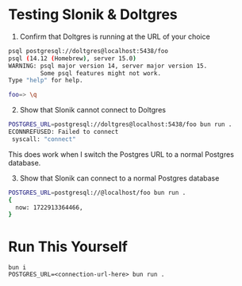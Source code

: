 # Testing Slonik & Doltgres

1. Confirm that Doltgres is running at the URL of your choice

```bash
psql postgresql://doltgres@localhost:5438/foo
psql (14.12 (Homebrew), server 15.0)
WARNING: psql major version 14, server major version 15.
         Some psql features might not work.
Type "help" for help.

foo=> \q
```

2. Show that Slonik cannot connect to Doltgres

```bash
POSTGRES_URL=postgresql://doltgres@localhost:5438/foo bun run .
ECONNREFUSED: Failed to connect
 syscall: "connect"
```

This does work when I switch the Postgres URL to a normal Postgres database.

3. Show that Slonik can connect to a normal Postgres database

```bash
POSTGRES_URL=postgresql://@localhost/foo bun run .
{
  now: 1722913364466,
}
```

# Run This Yourself

```
bun i
POSTGRES_URL=<connection-url-here> bun run .
```
